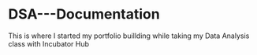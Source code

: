 # DSA---Documentation
This is where I started my portfolio buillding while taking my Data Analysis class with Incubator Hub
